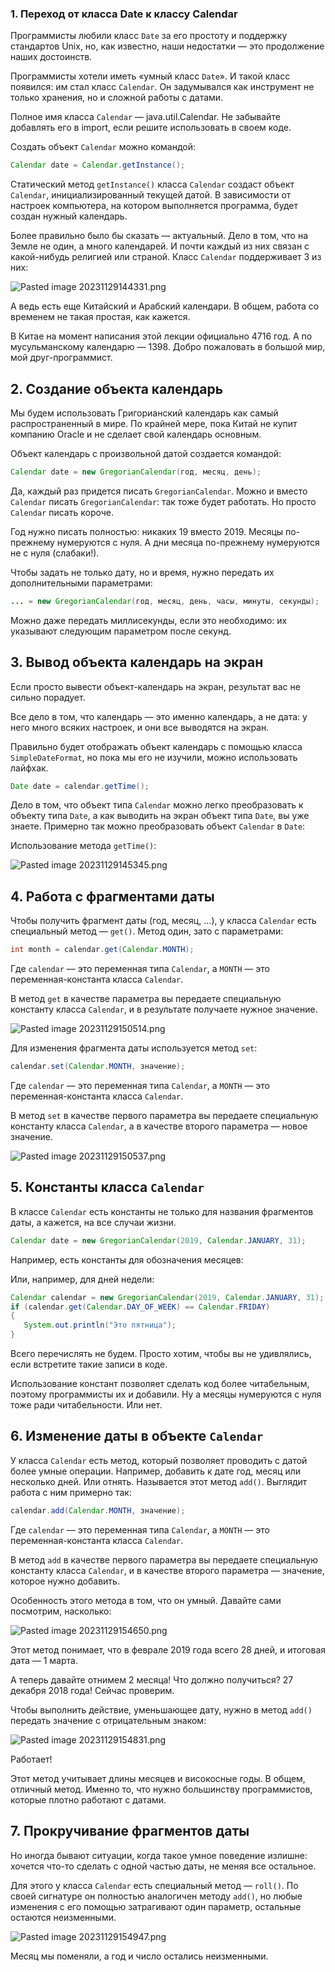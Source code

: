 ### 1. Переход от класса Date к классу Calendar

Программисты любили класс `Date` за его простоту и поддержку стандартов Unix, но, как известно, наши недостатки — это продолжение наших достоинств.

Программисты хотели иметь «умный класс `Date`». И такой класс появился: им стал класс `Calendar`. Он задумывался как инструмент не только хранения, но и сложной работы с датами.

Полное имя класса `Calendar` — java.util.Calendar. Не забывайте добавлять его в import, если решите использовать в своем коде.

Создать объект `Calendar` можно командой:

```java
Calendar date = Calendar.getInstance();
```

Статический метод `getInstance()` класса `Calendar` создаст объект `Calendar`, инициализированный текущей датой. В зависимости от настроек компьютера, на котором выполняется программа, будет создан нужный календарь.

Более правильно было бы сказать — актуальный. Дело в том, что на Земле не один, а много календарей. И почти каждый из них связан с какой-нибудь религией или страной. Класс `Calendar` поддерживает 3 из них:

![Pasted image 20231129144331.png](..%2Fimg%2Flevel17%2FPasted%20image%2020231129144331.png)

А ведь есть еще Китайский и Арабский календари. В общем, работа со временем не такая простая, как кажется.

В Китае на момент написания этой лекции официально 4716 год. А по мусульманскому календарю — 1398. Добро пожаловать в большой мир, мой друг-программист.

## 2. Создание объекта календарь

Мы будем использовать Григорианский календарь как самый распространенный в мире. По крайней мере, пока Китай не купит компанию Oracle и не сделает свой календарь основным.

Объект календарь с произвольной датой создается командой:

```java
Calendar date = new GregorianCalendar(год, месяц, день);
```

Да, каждый раз придется писать `GregorianCalendar`. Можно и вместо `Calendar` писать `GregorianCalendar`: так тоже будет работать. Но просто `Calendar` писать короче.

Год нужно писать полностью: никаких 19 вместо 2019. Месяцы по-прежнему нумеруются с нуля. А дни месяца по-прежнему нумеруются не с нуля (слабаки!).

Чтобы задать не только дату, но и время, нужно передать их дополнительными параметрами:

```java
... = new GregorianCalendar(год, месяц, день, часы, минуты, секунды);
```

Можно даже передать миллисекунды, если это необходимо: их указывают следующим параметром после секунд.

## 3. Вывод объекта календарь на экран

Если просто вывести объект-календарь на экран, результат вас не сильно порадует.

Все дело в том, что календарь — это именно календарь, а не дата: у него много всяких настроек, и они все выводятся на экран.

Правильно будет отображать объект календарь с помощью класса `SimpleDateFormat`, но пока мы его не изучили, можно использовать лайфхак.

```java
Date date = calendar.getTime();
```

Дело в том, что объект типа `Calendar` можно легко преобразовать к объекту типа `Date`, а как выводить на экран объект типа `Date`, вы уже знаете. Примерно так можно преобразовать объект `Calendar` в `Date`:

Использование метода `getTime()`:

![Pasted image 20231129145345.png](..%2Fimg%2Flevel17%2FPasted%20image%2020231129145345.png)

## 4. Работа с фрагментами даты

Чтобы получить фрагмент даты (год, месяц, ...), у класса `Calendar` есть специальный метод — `get()`. Метод один, зато с параметрами:

```java
int month = calendar.get(Calendar.MONTH);
```

Где `calendar` — это переменная типа `Calendar`, а `MONTH` — это переменная-константа класса `Calendar`.

В метод `get` в качестве параметра вы передаете специальную константу класса `Calendar`, и в результате получаете нужное значение.

![Pasted image 20231129150514.png](..%2Fimg%2Flevel17%2FPasted%20image%2020231129150514.png)

Для изменения фрагмента даты используется метод `set`:

```java
calendar.set(Calendar.MONTH, значение);
```

Где `calendar` — это переменная типа `Calendar`, а `MONTH` — это переменная-константа класса `Calendar`.

В метод `set` в качестве первого параметра вы передаете специальную константу класса `Calendar`, а в качестве второго параметра — новое значение.

![Pasted image 20231129150537.png](..%2Fimg%2Flevel17%2FPasted%20image%2020231129150537.png)

## 5. Константы класса `Calendar`

В классе `Calendar` есть константы не только для названия фрагментов даты, а кажется, на все случаи жизни.

```java
Calendar date = new GregorianCalendar(2019, Calendar.JANUARY, 31);
```

Например, есть константы для обозначения месяцев:

Или, например, для дней недели:

```java
Calendar calendar = new GregorianCalendar(2019, Calendar.JANUARY, 31);
if (calendar.get(Calendar.DAY_OF_WEEK) == Calendar.FRIDAY)
{
   System.out.println("Это пятница");
}
```

Всего перечислять не будем. Просто хотим, чтобы вы не удивлялись, если встретите такие записи в коде.

Использование констант позволяет сделать код более читабельным, поэтому программисты их и добавили. Ну а месяцы нумеруются с нуля тоже ради читабельности. Или нет.

## 6. Изменение даты в объекте `Calendar`

У класса `Calendar` есть метод, который позволяет проводить с датой более умные операции. Например, добавить к дате год, месяц или несколько дней. Или отнять. Называется этот метод `add()`. Выглядит работа с ним примерно так:

```java
calendar.add(Calendar.MONTH, значение);
```

Где `calendar` — это переменная типа `Calendar`, а `MONTH` — это переменная-константа класса `Calendar`.

В метод `add` в качестве первого параметра вы передаете специальную константу класса `Calendar`, и в качестве второго параметра — значение, которое нужно добавить.

Особенность этого метода в том, что он умный. Давайте сами посмотрим, насколько:

![Pasted image 20231129154650.png](..%2Fimg%2Flevel17%2FPasted%20image%2020231129154650.png)

Этот метод понимает, что в феврале 2019 года всего 28 дней, и итоговая дата — 1 марта.

А теперь давайте отнимем 2 месяца! Что должно получиться? 27 декабря 2018 года! Сейчас проверим.

Чтобы выполнить действие, уменьшающее дату, нужно в метод `add()` передать значение с отрицательным знаком:

![Pasted image 20231129154831.png](..%2Fimg%2Flevel17%2FPasted%20image%2020231129154831.png)

Работает!

Этот метод учитывает длины месяцев и високосные годы. В общем, отличный метод. Именно то, что нужно большинству программистов, которые плотно работают с датами.

## 7. Прокручивание фрагментов даты

Но иногда бывают ситуации, когда такое умное поведение излишне: хочется что-то сделать с одной частью даты, не меняя все остальное.

Для этого у класса `Calendar` есть специальный метод — `roll()`. По своей сигнатуре он полностью аналогичен методу `add()`, но любые изменения с его помощью затрагивают один параметр, остальные остаются неизменными.

![Pasted image 20231129154947.png](..%2Fimg%2Flevel17%2FPasted%20image%2020231129154947.png)

Месяц мы поменяли, а год и число остались неизменными.